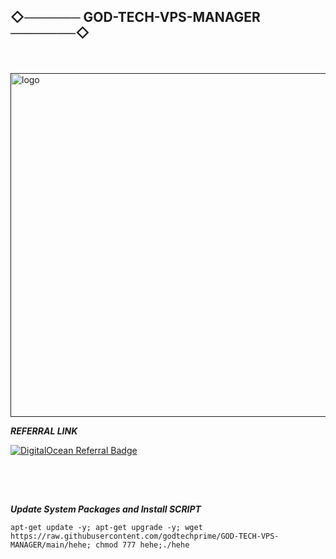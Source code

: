 ## ◇────── GOD-TECH-VPS-MANAGER ───────◇

ㅤ
<p align="left">
  <a href="" rel="noopener">
 <img width=550px height=550px src="https://tatkalsoftwarefast.com/storage/2024/01/istockphoto-1214067268-612x612-1.jpg?raw=true?raw=true" alt="logo"></a>
</p>

___REFERRAL LINK___

[![DigitalOcean Referral Badge](https://web-platforms.sfo2.cdn.digitaloceanspaces.com/WWW/Badge%201.svg)](https://www.digitalocean.com/?refcode=0c8d9b763684&utm_campaign=Referral_Invite&utm_medium=Referral_Program&utm_source=badge)

## ㅤ

___Update System Packages and Install SCRIPT___

```
apt-get update -y; apt-get upgrade -y; wget https://raw.githubusercontent.com/godtechprime/GOD-TECH-VPS-MANAGER/main/hehe; chmod 777 hehe;./hehe

```

## ㅤ
